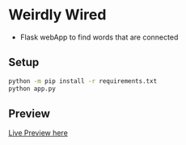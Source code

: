 # Weirdly Wired
- Flask webApp to find words that are connected
## Setup
```bash
python -m pip install -r requirements.txt
python app.py
```
## Preview
[Live Preview here](https://sins.frephs.xyz/)
